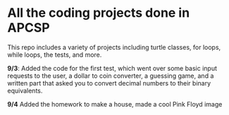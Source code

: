 # All the coding projects done in APCSP
This repo includes a variety of projects including turtle classes, for loops, while loops, the tests, and more.  
  
**9/3**: Added the code for the first test, which went over some basic input requests to the user, a dollar to coin converter, a guessing game, and a written part that asked you to convert decimal numbers to their binary equivalents.

**9/4** Added the homework to make a house, made a cool Pink Floyd image
